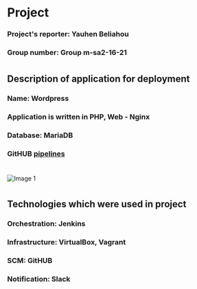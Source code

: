 # Project

### Project's reporter: Yauhen Beliahou
### Group number: Group m-sa2-16-21
#

## Description of application for deployment

### Name: Wordpress
### Application is written in PHP, Web - Nginx
### Database: MariaDB
### GitHUB [pipelines](https://github.com/)

#
![Image 1](https://github.com/mrvaart23/screenshots/blob/main/1.jpg)
#
## Technologies which were used in project
### Orchestration: Jenkins
### Infrastructure: VirtualBox, Vagrant
### SCM: GitHUB
### Notification: Slack
